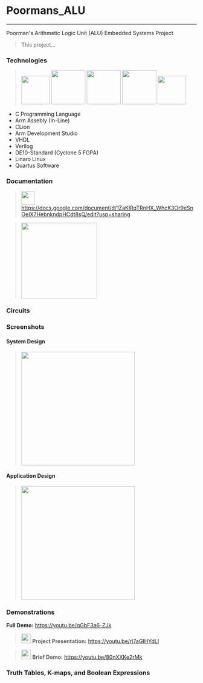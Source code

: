 # Poormans_ALU
***
Poorman's Arithmetic Logic Unit (ALU) Embedded Systems Project
> This project...

### Technologies
><img src="https://github.com/Ryanjwoodward/Poormans_ALU/assets/48807137/4411e528-206b-4ac2-bd0e-266ff77cbbf0" width="75"/>
><img src="https://github.com/Ryanjwoodward/Poormans_ALU/assets/48807137/bcb39da6-1cc7-486e-80b0-a32cc0face32" width="90"/>
><img src="https://github.com/Ryanjwoodward/Poormans_ALU/assets/48807137/2a9d07e4-6629-414f-8a71-7a494f231312" width="90"/>
><img src="https://github.com/Ryanjwoodward/Poormans_ALU/assets/48807137/ad3afe01-2612-4314-9608-ed29122d643b" width="90"/>
><img src="https://github.com/Ryanjwoodward/Poormans_ALU/assets/48807137/1d02a86c-f6cc-4313-bf02-4d42a09a54d6" width="75"/>

>
  - C Programming Language
  - Arm Assebly (In-Line)
  - CLion
  - Arm Development Studio
  - VHDL
  - Verilog
  - DE10-Standard  (Cyclone 5 FGPA)
  - Linaro Linux
  - Quartus Software
### Documentation

><img src="https://github.com/Ryanjwoodward/Poormans_ALU/assets/48807137/28dca8be-1ff0-4885-b82d-2e216b70d98b" width="35"/>https://docs.google.com/document/d/1ZaKlRqTRnHX_WhcK3Or9eSnOeIX7HebnkndpHCdt8sQ/edit?usp=sharing

><img src="https://github.com/Ryanjwoodward/Poormans_ALU/assets/48807137/9b1b3713-76c6-4f4e-bd28-394947f58255" width="200"/> 

### Circuits


### Screenshots
#### System Design
><img src="https://github.com/Ryanjwoodward/Poormans_ALU/assets/48807137/e30d0c7f-c11c-4ff0-9530-29350e97d2ad" width="300"/>

#### Application Design
><img src="https://github.com/Ryanjwoodward/Poormans_ALU/assets/48807137/8834c7c9-06fa-4500-b732-ab2330025986" width="300"/>

### Demonstrations
 __Full Demo:__ https://youtu.be/qGbF3a6-ZJk

><img src="https://user-images.githubusercontent.com/48807137/235379450-240b387a-f405-42e9-8062-93f3e08faf60.png" width="25"/> __Project Presentation:__ https://youtu.be/rl7aGIHYdLI

><img src="https://user-images.githubusercontent.com/48807137/235379450-240b387a-f405-42e9-8062-93f3e08faf60.png" width="25"/> __Brief Demo:__ https://youtu.be/80nXXKe2rMk

### Truth Tables, K-maps, and Boolean Expressions
